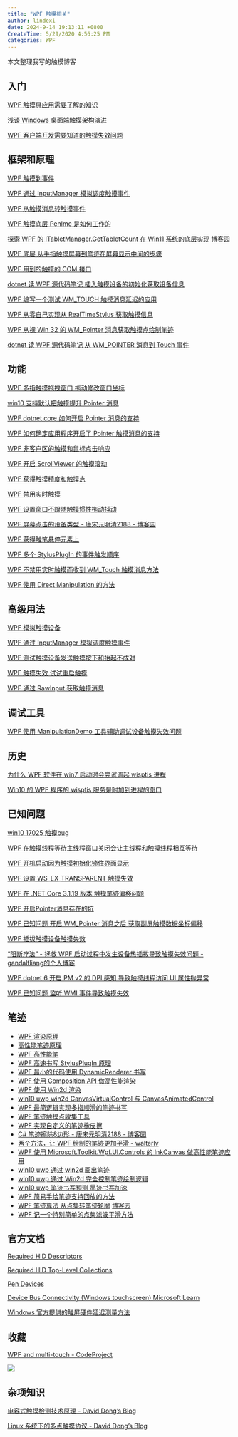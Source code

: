 ```yaml
---
title: "WPF 触摸相关"
author: lindexi
date: 2024-9-14 19:13:11 +0800
CreateTime: 5/29/2020 4:56:25 PM
categories: WPF
---
```


本文整理我写的触摸博客

<!--more-->


<!-- CreateTime:5/29/2020 4:56:25 PM -->

## 入门

[WPF 触摸屏应用需要了解的知识](https://blog.lindexi.com/post/WPF-%E8%A7%A6%E6%91%B8%E5%B1%8F%E5%BA%94%E7%94%A8%E9%9C%80%E8%A6%81%E4%BA%86%E8%A7%A3%E7%9A%84%E7%9F%A5%E8%AF%86.html )

[浅谈 Windows 桌面端触摸架构演进](https://blog.lindexi.com/post/%E6%B5%85%E8%B0%88-Windows-%E6%A1%8C%E9%9D%A2%E7%AB%AF%E8%A7%A6%E6%91%B8%E6%9E%B6%E6%9E%84%E6%BC%94%E8%BF%9B.html )

[WPF 客户端开发需要知道的触摸失效问题](https://blog.lindexi.com/post/WPF-%E5%AE%A2%E6%88%B7%E7%AB%AF%E5%BC%80%E5%8F%91%E9%9C%80%E8%A6%81%E7%9F%A5%E9%81%93%E7%9A%84%E8%A7%A6%E6%91%B8%E5%A4%B1%E6%95%88%E9%97%AE%E9%A2%98.html )

## 框架和原理

[WPF 触摸到事件](https://blog.lindexi.com/post/WPF-%E8%A7%A6%E6%91%B8%E5%88%B0%E4%BA%8B%E4%BB%B6.html )

[WPF 通过 InputManager 模拟调度触摸事件](https://blog.lindexi.com/post/WPF-%E9%80%9A%E8%BF%87-InputManager-%E6%A8%A1%E6%8B%9F%E8%B0%83%E5%BA%A6%E8%A7%A6%E6%91%B8%E4%BA%8B%E4%BB%B6.html )

[WPF 从触摸消息转触摸事件](https://blog.lindexi.com/post/WPF-%E4%BB%8E%E8%A7%A6%E6%91%B8%E6%B6%88%E6%81%AF%E8%BD%AC%E8%A7%A6%E6%91%B8%E4%BA%8B%E4%BB%B6.html )

[WPF 触摸底层 PenImc 是如何工作的](https://blog.lindexi.com/post/WPF-%E8%A7%A6%E6%91%B8%E5%BA%95%E5%B1%82-PenImc-%E6%98%AF%E5%A6%82%E4%BD%95%E5%B7%A5%E4%BD%9C%E7%9A%84.html )

[探索 WPF 的 ITabletManager.GetTabletCount 在 Win11 系统的底层实现](https://blog.lindexi.com/post/%E6%8E%A2%E7%B4%A2-WPF-%E7%9A%84-ITabletManager.GetTabletCount-%E5%9C%A8-Win11-%E7%B3%BB%E7%BB%9F%E7%9A%84%E5%BA%95%E5%B1%82%E5%AE%9E%E7%8E%B0.html ) [博客园](https://www.cnblogs.com/lindexi/p/17716408.html )

[WPF 底层 从手指触摸屏幕到笔迹在屏幕显示中间的步骤](https://blog.lindexi.com/post/WPF-%E5%BA%95%E5%B1%82-%E4%BB%8E%E6%89%8B%E6%8C%87%E8%A7%A6%E6%91%B8%E5%B1%8F%E5%B9%95%E5%88%B0%E7%AC%94%E8%BF%B9%E5%9C%A8%E5%B1%8F%E5%B9%95%E6%98%BE%E7%A4%BA%E4%B8%AD%E9%97%B4%E7%9A%84%E6%AD%A5%E9%AA%A4.html )

[WPF 用到的触摸的 COM 接口](https://blog.lindexi.com/post/WPF-%E7%94%A8%E5%88%B0%E7%9A%84%E8%A7%A6%E6%91%B8%E7%9A%84-COM-%E6%8E%A5%E5%8F%A3.html )

[dotnet 读 WPF 源代码笔记 插入触摸设备的初始化获取设备信息](https://blog.lindexi.com/post/dotnet-%E8%AF%BB-WPF-%E6%BA%90%E4%BB%A3%E7%A0%81%E7%AC%94%E8%AE%B0-%E6%8F%92%E5%85%A5%E8%A7%A6%E6%91%B8%E8%AE%BE%E5%A4%87%E7%9A%84%E5%88%9D%E5%A7%8B%E5%8C%96%E8%8E%B7%E5%8F%96%E8%AE%BE%E5%A4%87%E4%BF%A1%E6%81%AF.html )

[WPF 编写一个测试 WM_TOUCH 触摸消息延迟的应用](https://blog.lindexi.com/post/WPF-%E7%BC%96%E5%86%99%E4%B8%80%E4%B8%AA%E6%B5%8B%E8%AF%95-WM_TOUCH-%E8%A7%A6%E6%91%B8%E6%B6%88%E6%81%AF%E5%BB%B6%E8%BF%9F%E7%9A%84%E5%BA%94%E7%94%A8.html )

[WPF 从零自己实现从 RealTimeStylus 获取触摸信息](https://blog.lindexi.com/post/WPF-%E4%BB%8E%E9%9B%B6%E8%87%AA%E5%B7%B1%E5%AE%9E%E7%8E%B0%E4%BB%8E-RealTimeStylus-%E8%8E%B7%E5%8F%96%E8%A7%A6%E6%91%B8%E4%BF%A1%E6%81%AF.html )

[WPF 从裸 Win 32 的 WM_Pointer 消息获取触摸点绘制笔迹](https://blog.lindexi.com/post/WPF-%E4%BB%8E%E8%A3%B8-Win-32-%E7%9A%84-WM_Pointer-%E6%B6%88%E6%81%AF%E8%8E%B7%E5%8F%96%E8%A7%A6%E6%91%B8%E7%82%B9%E7%BB%98%E5%88%B6%E7%AC%94%E8%BF%B9.html )
<!-- [WPF 从裸 Win 32 的 WM_Pointer 消息获取触摸点绘制笔迹 - lindexi - 博客园](https://www.cnblogs.com/lindexi/p/18390983 ) -->

[dotnet 读 WPF 源代码笔记 从 WM_POINTER 消息到 Touch 事件](https://blog.lindexi.com/post/dotnet-%E8%AF%BB-WPF-%E6%BA%90%E4%BB%A3%E7%A0%81%E7%AC%94%E8%AE%B0-%E4%BB%8E-WM_POINTER-%E6%B6%88%E6%81%AF%E5%88%B0-Touch-%E4%BA%8B%E4%BB%B6.html )
<!-- [dotnet 读 WPF 源代码笔记 从 WM_POINTER 消息到 Touch 事件 - lindexi - 博客园](https://www.cnblogs.com/lindexi/p/18403860 ) -->

## 功能

[WPF 多指触摸拖拽窗口 拖动修改窗口坐标](https://blog.lindexi.com/post/WPF-%E5%A4%9A%E6%8C%87%E8%A7%A6%E6%91%B8%E6%8B%96%E6%8B%BD%E7%AA%97%E5%8F%A3-%E6%8B%96%E5%8A%A8%E4%BF%AE%E6%94%B9%E7%AA%97%E5%8F%A3%E5%9D%90%E6%A0%87.html )

[win10 支持默认把触摸提升 Pointer 消息](https://blog.lindexi.com/post/win10-%E6%94%AF%E6%8C%81%E9%BB%98%E8%AE%A4%E6%8A%8A%E8%A7%A6%E6%91%B8%E6%8F%90%E5%8D%87-Pointer-%E6%B6%88%E6%81%AF.html )

[WPF dotnet core 如何开启 Pointer 消息的支持](https://blog.lindexi.com/post/WPF-dotnet-core-%E5%A6%82%E4%BD%95%E5%BC%80%E5%90%AF-Pointer-%E6%B6%88%E6%81%AF%E7%9A%84%E6%94%AF%E6%8C%81.html )

[WPF 如何确定应用程序开启了 Pointer 触摸消息的支持](https://blog.lindexi.com/post/WPF-%E5%A6%82%E4%BD%95%E7%A1%AE%E5%AE%9A%E5%BA%94%E7%94%A8%E7%A8%8B%E5%BA%8F%E5%BC%80%E5%90%AF%E4%BA%86-Pointer-%E8%A7%A6%E6%91%B8%E6%B6%88%E6%81%AF%E7%9A%84%E6%94%AF%E6%8C%81.html )

[WPF 非客户区的触摸和鼠标点击响应](https://blog.lindexi.com/post/WPF-%E9%9D%9E%E5%AE%A2%E6%88%B7%E5%8C%BA%E7%9A%84%E8%A7%A6%E6%91%B8%E5%92%8C%E9%BC%A0%E6%A0%87%E7%82%B9%E5%87%BB%E5%93%8D%E5%BA%94.html )

[WPF 开启 ScrollViewer 的触摸滚动](https://blog.lindexi.com/post/WPF-%E5%BC%80%E5%90%AF-ScrollViewer-%E7%9A%84%E8%A7%A6%E6%91%B8%E6%BB%9A%E5%8A%A8.html )

[WPF 获得触摸精度和触摸点](https://blog.lindexi.com/post/WPF-%E8%8E%B7%E5%BE%97%E8%A7%A6%E6%91%B8%E7%B2%BE%E5%BA%A6%E5%92%8C%E8%A7%A6%E6%91%B8%E7%82%B9.html )

[WPF 禁用实时触摸](https://blog.lindexi.com/post/WPF-%E7%A6%81%E7%94%A8%E5%AE%9E%E6%97%B6%E8%A7%A6%E6%91%B8.html )

[WPF 设置窗口不跟随触摸惯性拖动抖动](https://blog.lindexi.com/post/WPF-%E8%AE%BE%E7%BD%AE%E7%AA%97%E5%8F%A3%E4%B8%8D%E8%B7%9F%E9%9A%8F%E8%A7%A6%E6%91%B8%E6%83%AF%E6%80%A7%E6%8B%96%E5%8A%A8%E6%8A%96%E5%8A%A8.html )

[WPF 屏幕点击的设备类型 - 唐宋元明清2188 - 博客园](https://www.cnblogs.com/kybs0/p/14888287.html )

[WPF 获得触笔悬停元素上](https://blog.lindexi.com/post/WPF-%E8%8E%B7%E5%BE%97%E8%A7%A6%E7%AC%94%E6%82%AC%E5%81%9C%E5%85%83%E7%B4%A0%E4%B8%8A.html )

[WPF 多个 StylusPlugIn 的事件触发顺序](https://blog.lindexi.com/post/WPF-%E5%A4%9A%E4%B8%AA-StylusPlugIn-%E7%9A%84%E4%BA%8B%E4%BB%B6%E8%A7%A6%E5%8F%91%E9%A1%BA%E5%BA%8F.html )

[WPF 不禁用实时触摸而收到 WM_Touch 触摸消息方法](https://blog.lindexi.com/post/WPF-%E4%B8%8D%E7%A6%81%E7%94%A8%E5%AE%9E%E6%97%B6%E8%A7%A6%E6%91%B8%E8%80%8C%E6%94%B6%E5%88%B0-WM_Touch-%E8%A7%A6%E6%91%B8%E6%B6%88%E6%81%AF%E6%96%B9%E6%B3%95.html )

[WPF 使用 Direct Manipulation 的方法](https://blog.lindexi.com/post/WPF-%E4%BD%BF%E7%94%A8-Direct-Manipulation-%E7%9A%84%E6%96%B9%E6%B3%95.html )

## 高级用法

[WPF 模拟触摸设备](https://blog.lindexi.com/post/WPF-%E6%A8%A1%E6%8B%9F%E8%A7%A6%E6%91%B8%E8%AE%BE%E5%A4%87.html )

[WPF 通过 InputManager 模拟调度触摸事件](https://blog.lindexi.com/post/WPF-%E9%80%9A%E8%BF%87-InputManager-%E6%A8%A1%E6%8B%9F%E8%B0%83%E5%BA%A6%E8%A7%A6%E6%91%B8%E4%BA%8B%E4%BB%B6.html )

[WPF 测试触摸设备发送触摸按下和抬起不成对](https://blog.lindexi.com/post/WPF-%E6%B5%8B%E8%AF%95%E8%A7%A6%E6%91%B8%E8%AE%BE%E5%A4%87%E5%8F%91%E9%80%81%E8%A7%A6%E6%91%B8%E6%8C%89%E4%B8%8B%E5%92%8C%E6%8A%AC%E8%B5%B7%E4%B8%8D%E6%88%90%E5%AF%B9.html )

[WPF 触摸失效 试试重启触摸](https://blog.lindexi.com/post/WPF-%E8%A7%A6%E6%91%B8%E5%A4%B1%E6%95%88-%E8%AF%95%E8%AF%95%E9%87%8D%E5%90%AF%E8%A7%A6%E6%91%B8.html )

[WPF 通过 RawInput 获取触摸消息](https://blog.lindexi.com/post/WPF-%E9%80%9A%E8%BF%87-RawInput-%E8%8E%B7%E5%8F%96%E8%A7%A6%E6%91%B8%E6%B6%88%E6%81%AF.html )

## 调试工具

[WPF 使用 ManipulationDemo 工具辅助调试设备触摸失效问题](https://blog.lindexi.com/post/WPF-%E4%BD%BF%E7%94%A8-ManipulationDemo-%E5%B7%A5%E5%85%B7%E8%BE%85%E5%8A%A9%E8%B0%83%E8%AF%95%E8%AE%BE%E5%A4%87%E8%A7%A6%E6%91%B8%E5%A4%B1%E6%95%88%E9%97%AE%E9%A2%98.html )

## 历史

[为什么 WPF 软件在 win7 启动时会尝试调起 wisptis 进程](https://blog.lindexi.com/post/%E4%B8%BA%E4%BB%80%E4%B9%88-WPF-%E8%BD%AF%E4%BB%B6%E5%9C%A8-win7-%E5%90%AF%E5%8A%A8%E6%97%B6%E4%BC%9A%E5%B0%9D%E8%AF%95%E8%B0%83%E8%B5%B7-wisptis-%E8%BF%9B%E7%A8%8B.html)

[Win10 的 WPF 程序的 wisptis 服务是附加到进程的窗口](https://blog.lindexi.com/post/Win10-%E7%9A%84-WPF-%E7%A8%8B%E5%BA%8F%E7%9A%84-wisptis-%E6%9C%8D%E5%8A%A1%E6%98%AF%E9%99%84%E5%8A%A0%E5%88%B0%E8%BF%9B%E7%A8%8B%E7%9A%84%E7%AA%97%E5%8F%A3.html)

## 已知问题

[win10 17025 触摸bug](https://blog.lindexi.com/post/win10-17025-%E8%A7%A6%E6%91%B8bug.html )

[WPF 在触摸线程等待主线程窗口关闭会让主线程和触摸线程相互等待](https://blog.lindexi.com/post/WPF-%E5%9C%A8%E8%A7%A6%E6%91%B8%E7%BA%BF%E7%A8%8B%E7%AD%89%E5%BE%85%E4%B8%BB%E7%BA%BF%E7%A8%8B%E7%AA%97%E5%8F%A3%E5%85%B3%E9%97%AD%E4%BC%9A%E8%AE%A9%E4%B8%BB%E7%BA%BF%E7%A8%8B%E5%92%8C%E8%A7%A6%E6%91%B8%E7%BA%BF%E7%A8%8B%E7%9B%B8%E4%BA%92%E7%AD%89%E5%BE%85.html )

[WPF 开机启动因为触摸初始化锁住界面显示](https://blog.lindexi.com/post/WPF-%E5%BC%80%E6%9C%BA%E5%90%AF%E5%8A%A8%E5%9B%A0%E4%B8%BA%E8%A7%A6%E6%91%B8%E5%88%9D%E5%A7%8B%E5%8C%96%E9%94%81%E4%BD%8F%E7%95%8C%E9%9D%A2%E6%98%BE%E7%A4%BA.html )

[WPF 设置 WS_EX_TRANSPARENT 触摸失效](https://blog.lindexi.com/post/WPF-%E8%AE%BE%E7%BD%AE-WS_EX_TRANSPARENT-%E8%A7%A6%E6%91%B8%E5%A4%B1%E6%95%88.html )

[WPF 在 .NET Core 3.1.19 版本 触摸笔迹偏移问题](https://lindexi.gitee.io/post/WPF-%E5%9C%A8-.NET-Core-3.1.19-%E7%89%88%E6%9C%AC-%E8%A7%A6%E6%91%B8%E7%AC%94%E8%BF%B9%E5%81%8F%E7%A7%BB%E9%97%AE%E9%A2%98.html )

[WPF 开启Pointer消息存在的坑](https://blog.lindexi.com/post/WPF-%E5%BC%80%E5%90%AFPointer%E6%B6%88%E6%81%AF%E5%AD%98%E5%9C%A8%E7%9A%84%E5%9D%91.html )
<!-- [WPF 开启Pointer消息存在的坑 - lindexi - 博客园](https://www.cnblogs.com/lindexi/p/18390982 ) -->

[WPF 已知问题 开启 WM_Pointer 消息之后 获取副屏触摸数据坐标偏移](https://blog.lindexi.com/post/WPF-%E5%B7%B2%E7%9F%A5%E9%97%AE%E9%A2%98-%E5%BC%80%E5%90%AF-WM_Pointer-%E6%B6%88%E6%81%AF%E4%B9%8B%E5%90%8E-%E8%8E%B7%E5%8F%96%E5%89%AF%E5%B1%8F%E8%A7%A6%E6%91%B8%E6%95%B0%E6%8D%AE%E5%9D%90%E6%A0%87%E5%81%8F%E7%A7%BB.html )

[WPF 插拔触摸设备触摸失效](https://blog.lindexi.com/post/WPF-%E6%8F%92%E6%8B%94%E8%A7%A6%E6%91%B8%E8%AE%BE%E5%A4%87%E8%A7%A6%E6%91%B8%E5%A4%B1%E6%95%88.html )

[“阻断疗法” - 拯救 WPF 启动过程中发生设备热插拔导致触摸失效问题 - gandalfliang的个人博客](https://gandalfliang.github.io/2017/12/02/WPFLostTouchCapability/ )

[WPF dotnet 6 开启 PM v2 的 DPI 感知 导致触摸线程访问 UI 属性抛异常](https://blog.lindexi.com/post/WPF-dotnet-6-%E5%BC%80%E5%90%AF-PM-v2-%E7%9A%84-DPI-%E6%84%9F%E7%9F%A5-%E5%AF%BC%E8%87%B4%E8%A7%A6%E6%91%B8%E7%BA%BF%E7%A8%8B%E8%AE%BF%E9%97%AE-UI-%E5%B1%9E%E6%80%A7%E6%8A%9B%E5%BC%82%E5%B8%B8.html )

[WPF 已知问题 监听 WMI 事件导致触摸失效](https://blog.lindexi.com/post/WPF-%E5%B7%B2%E7%9F%A5%E9%97%AE%E9%A2%98-%E7%9B%91%E5%90%AC-WMI-%E4%BA%8B%E4%BB%B6%E5%AF%BC%E8%87%B4%E8%A7%A6%E6%91%B8%E5%A4%B1%E6%95%88.html )
<!-- [WPF 已知问题 监听 WMI 事件导致触摸失效 - lindexi - 博客园](https://www.cnblogs.com/lindexi/p/18407581 ) -->

## 笔迹

- [WPF 渲染原理](https://lindexi.gitee.io/post/WPF-%E6%B8%B2%E6%9F%93%E5%8E%9F%E7%90%86.html )
- [高性能笔迹原理](https://blog.lindexi.com/post/%E9%AB%98%E6%80%A7%E8%83%BD%E7%AC%94%E8%BF%B9%E5%8E%9F%E7%90%86.html)
- [WPF 高性能笔](https://blog.lindexi.com/post/WPF-%E9%AB%98%E6%80%A7%E8%83%BD%E7%AC%94.html ) 
- [WPF 高速书写 StylusPlugIn 原理](https://blog.lindexi.com/post/WPF-%E9%AB%98%E9%80%9F%E4%B9%A6%E5%86%99-StylusPlugIn-%E5%8E%9F%E7%90%86.html )
- [WPF 最小的代码使用 DynamicRenderer 书写](https://blog.lindexi.com/post/WPF-%E6%9C%80%E5%B0%8F%E7%9A%84%E4%BB%A3%E7%A0%81%E4%BD%BF%E7%94%A8-DynamicRenderer-%E4%B9%A6%E5%86%99.html )
- [WPF 使用 Composition API 做高性能渲染](https://blog.lindexi.com/post/WPF-%E4%BD%BF%E7%94%A8-Composition-API-%E5%81%9A%E9%AB%98%E6%80%A7%E8%83%BD%E6%B8%B2%E6%9F%93.html )
- [WPF 使用 Win2d 渲染](https://blog.lindexi.com/post/WPF-%E4%BD%BF%E7%94%A8-Win2d-%E6%B8%B2%E6%9F%93.html )
- [win10 uwp win2d CanvasVirtualControl 与 CanvasAnimatedControl](https://blog.lindexi.com/post/win10-uwp-win2d-CanvasVirtualControl-%E4%B8%8E-CanvasAnimatedControl.html )
- [WPF 最简逻辑实现多指顺滑的笔迹书写](https://blog.lindexi.com/post/WPF-%E6%9C%80%E7%AE%80%E9%80%BB%E8%BE%91%E5%AE%9E%E7%8E%B0%E5%A4%9A%E6%8C%87%E9%A1%BA%E6%BB%91%E7%9A%84%E7%AC%94%E8%BF%B9%E4%B9%A6%E5%86%99.html)
- [WPF 笔迹触摸点收集工具](https://blog.lindexi.com/post/WPF-%E7%AC%94%E8%BF%B9%E8%A7%A6%E6%91%B8%E7%82%B9%E6%94%B6%E9%9B%86%E5%B7%A5%E5%85%B7.html )
- [WPF 实现自定义的笔迹橡皮擦](https://blog.lindexi.com/post/WPF-%E5%AE%9E%E7%8E%B0%E8%87%AA%E5%AE%9A%E4%B9%89%E7%9A%84%E7%AC%94%E8%BF%B9%E6%A9%A1%E7%9A%AE%E6%93%A6.html )
- [C# 笔迹擦除8边形 - 唐宋元明清2188 - 博客园](https://www.cnblogs.com/kybs0/p/16593146.html )
- [两个方法，让 WPF 绘制的笔迹更加平滑 - walterlv](https://blog.walterlv.com/post/wpf-smooth-ink.html )
- [WPF 使用 Microsoft.Toolkit.Wpf.UI.Controls 的 InkCanvas 做高性能笔迹应用](https://blog.lindexi.com/post/WPF-%E4%BD%BF%E7%94%A8-Microsoft.Toolkit.Wpf.UI.Controls-%E7%9A%84-InkCanvas-%E5%81%9A%E9%AB%98%E6%80%A7%E8%83%BD%E7%AC%94%E8%BF%B9%E5%BA%94%E7%94%A8.html)
- [win10 uwp 通过 win2d 画出笔迹](https://blog.lindexi.com/post/win10-uwp-%E9%80%9A%E8%BF%87-win2d-%E7%94%BB%E5%87%BA%E7%AC%94%E8%BF%B9.html )
- [win10 uwp 通过 Win2d 完全控制笔迹绘制逻辑](https://blog.lindexi.com/post/win10-uwp-%E9%80%9A%E8%BF%87-Win2d-%E5%AE%8C%E5%85%A8%E6%8E%A7%E5%88%B6%E7%AC%94%E8%BF%B9%E7%BB%98%E5%88%B6%E9%80%BB%E8%BE%91.html )
- [win10 uwp 笔迹书写预测 墨迹书写加速](https://blog.lindexi.com/post/win10-uwp-%E7%AC%94%E8%BF%B9%E4%B9%A6%E5%86%99%E9%A2%84%E6%B5%8B-%E5%A2%A8%E8%BF%B9%E4%B9%A6%E5%86%99%E5%8A%A0%E9%80%9F.html )
- [WPF 简易手绘笔迹支持回放的方法](https://blog.lindexi.com/post/WPF-%E7%AE%80%E6%98%93%E6%89%8B%E7%BB%98%E7%AC%94%E8%BF%B9%E6%94%AF%E6%8C%81%E5%9B%9E%E6%94%BE%E7%9A%84%E6%96%B9%E6%B3%95.html )
- [WPF 笔迹算法 从点集转笔迹轮廓](https://blog.lindexi.com/post/WPF-%E7%AC%94%E8%BF%B9%E7%AE%97%E6%B3%95-%E4%BB%8E%E7%82%B9%E9%9B%86%E8%BD%AC%E7%AC%94%E8%BF%B9%E8%BD%AE%E5%BB%93.html ) [博客园](https://www.cnblogs.com/lindexi/p/17758666.html)
- [WPF 记一个特别简单的点集滤波平滑方法](https://blog.lindexi.com/post/WPF-%E8%AE%B0%E4%B8%80%E4%B8%AA%E7%89%B9%E5%88%AB%E7%AE%80%E5%8D%95%E7%9A%84%E7%82%B9%E9%9B%86%E6%BB%A4%E6%B3%A2%E5%B9%B3%E6%BB%91%E6%96%B9%E6%B3%95.html ) <!-- [WPF 记一个特别简单的点集滤波平滑方法 - lindexi - 博客园](https://www.cnblogs.com/lindexi/p/18387840 ) -->

## 官方文档

[Required HID Descriptors](https://docs.microsoft.com/en-us/windows-hardware/design/component-guidelines/required-hid-descriptors )

[Required HID Top-Level Collections](https://docs.microsoft.com/en-us/windows-hardware/design/component-guidelines/required-hid-top-level-collections )

[Pen Devices ](https://docs.microsoft.com/en-us/windows-hardware/design/component-guidelines/pen-devices )

[Device Bus Connectivity (Windows touchscreen) Microsoft Learn](https://learn.microsoft.com/en-us/windows-hardware/design/component-guidelines/touchscreen-device-bus-connectivity )

[Windows 官方提供的触屏硬件延迟测量方法](https://blog.lindexi.com/post/Windows-%E5%AE%98%E6%96%B9%E6%8F%90%E4%BE%9B%E7%9A%84%E8%A7%A6%E5%B1%8F%E7%A1%AC%E4%BB%B6%E5%BB%B6%E8%BF%9F%E6%B5%8B%E9%87%8F%E6%96%B9%E6%B3%95.html )

## 收藏

[WPF and multi-touch - CodeProject](https://www.codeproject.com/Articles/692286/WPF-and-multi-touch )

![](http://cdn.lindexi.site/lindexi%2F72551177_p0.jpg)





## 杂项知识

[电容式触摸检测技术原理 - David Dong’s Blog](https://dqdongg.com/touch/2014/04/10/Touch-princple.html)

[Linux 系统下的多点触摸协议 - David Dong’s Blog](https://dqdongg.com/touch/linux/2014/02/12/Touch-protocol.html)

